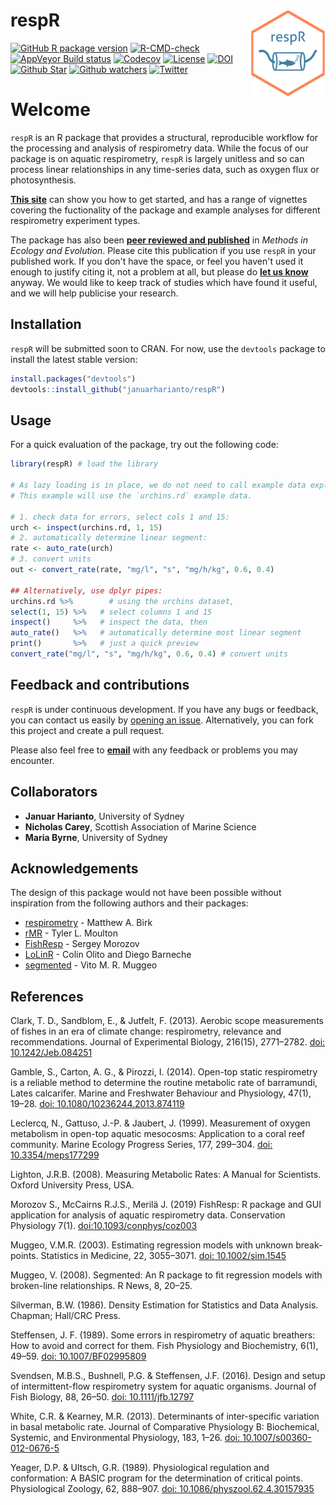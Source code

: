 # respR <a href='http://januarharianto.github.io/respR'><img src='man/figures/logo.png' align="right" height="139" /></a>

<!-- badges: start -->
[![GitHub R package version](https://img.shields.io/github/r-package/v/januarharianto/respR)](https://github.com/januarharianto/respR)
[![R-CMD-check](https://github.com/januarharianto/respR/workflows/R-CMD-check/badge.svg)](https://github.com/januarharianto/respR/actions)
[![AppVeyor Build status](https://ci.appveyor.com/api/projects/status/1c5ek2c0xf9htkjl?svg=true)](https://ci.appveyor.com/project/nicholascarey/respr-0ltva)
[![Codecov](https://codecov.io/gh/januarharianto/respR/branch/master/graph/badge.svg)](https://app.codecov.io/gh/januarharianto/respR)
[![License](https://img.shields.io/badge/license-GPL--3-blue.svg)](https://www.gnu.org/licenses/gpl-3.0.en.html)
[![DOI](https://zenodo.org/badge/66126363.svg)](https://zenodo.org/badge/latestdoi/66126363)
[![Github Star](https://img.shields.io/github/stars/januarharianto/respR?style=social)](https://GitHub.com/januarharianto/respR/stargazers/)
[![Github watchers](https://img.shields.io/github/watchers/januarharianto/respR?label=Watch&style=social)](https://img.shields.io/github/watchers/januarharianto/respR?style=social)
[![Twitter](https://img.shields.io/twitter/follow/respR_pkg.svg?label=Follow&style=social)](https://twitter.com/respR_pkg?ref_src=twsrc%5Etfw)
<!-- badges: end -->


# Welcome

`respR` is an R package that provides a structural, reproducible workflow for the processing and analysis of respirometry data. 
While the focus of our package is on aquatic respirometry, `respR` is largely unitless and so can process linear relationships in any time-series data, such as oxygen flux or photosynthesis.

[**This site**](https://januarharianto.github.io/respR/articles/respR.html) can show you how to get started, and has a range of vignettes covering the fuctionality of the package and example analyses for different respirometry experiment types. 

The package has also been [**peer reviewed and published**](https://besjournals.onlinelibrary.wiley.com/doi/10.1111/2041-210X.13162) in *Methods in Ecology and Evolution*. Please cite this publication if you use `respR` in your published work. If you don't have the space, or feel you haven't used it enough to justify citing it, not a problem at all, but please do [**let us know**](mailto:nicholascarey@gmail.com) anyway. We would like to keep track of studies which have found it useful, and we will help publicise your research. 

## Installation
`respR` will be submitted soon to CRAN. For now, use the `devtools` package to install the latest stable version:

```r
install.packages("devtools")
devtools::install_github("januarharianto/respR")
```

## Usage

For a quick evaluation of the package, try out the following code:

```r
library(respR) # load the library

# As lazy loading is in place, we do not need to call example data explicitly.
# This example will use the `urchins.rd` example data.

# 1. check data for errors, select cols 1 and 15:
urch <- inspect(urchins.rd, 1, 15) 
# 2. automatically determine linear segment:
rate <- auto_rate(urch)
# 3. convert units
out <- convert_rate(rate, "mg/l", "s", "mg/h/kg", 0.6, 0.4)

## Alternatively, use dplyr pipes:
urchins.rd %>%        # using the urchins dataset,
select(1, 15) %>%   # select columns 1 and 15
inspect()     %>%   # inspect the data, then
auto_rate()   %>%   # automatically determine most linear segment
print()       %>%   # just a quick preview
convert_rate("mg/l", "s", "mg/h/kg", 0.6, 0.4) # convert units

```

## Feedback and contributions

`respR` is under continuous development. If you have any bugs or feedback, you can contact us easily by [opening an issue](https://github.com/januarharianto/respr/issues). Alternatively, you can fork this project and create a pull request.

Please also feel free to [**email**](mailto:nicholascarey@gmail.com) with any feedback or problems you may encounter.

## Collaborators

- **Januar Harianto**, University of Sydney
- **Nicholas Carey**, Scottish Association of Marine Science
- **Maria Byrne**, University of Sydney


## Acknowledgements

The design of this package would not have been possible without inspiration from the following authors and their packages:

- [respirometry](https://cran.r-project.org/package=respirometry) - Matthew A. Birk
- [rMR](https://cran.r-project.org/package=rMR) - Tyler L. Moulton
- [FishResp](https://fishresp.org) - Sergey Morozov
- [LoLinR](https://github.com/colin-olito/LoLinR) - Colin Olito and Diego Barneche
- [segmented](https://cran.r-project.org/package=segmented) - Vito M. R. Muggeo



## References

Clark, T. D., Sandblom, E., & Jutfelt, F. (2013). Aerobic scope measurements of fishes in an era of climate change: respirometry, relevance and recommendations. Journal of Experimental Biology, 216(15), 2771–2782. [doi: 10.1242/Jeb.084251](https://doi.org/10.1242/Jeb.084251)

Gamble, S., Carton, A. G., & Pirozzi, I. (2014). Open-top static respirometry is a reliable method to determine the routine metabolic rate of barramundi, Lates calcarifer. Marine and Freshwater Behaviour and Physiology, 47(1), 19–28. [doi: 10.1080/10236244.2013.874119](https://doi.org/10.1080/10236244.2013.874119)

Leclercq, N., Gattuso, J.-P. & Jaubert, J. (1999). Measurement of oxygen metabolism in open-top aquatic mesocosms: Application to a coral reef community. Marine Ecology Progress Series, 177, 299–304. [doi: 10.3354/meps177299](https://doi.org/10.3354/meps177299)

Lighton, J.R.B. (2008). Measuring Metabolic Rates: A Manual for Scientists. Oxford University Press, USA.

Morozov S., McCairns R.J.S., Merilä J. (2019) FishResp: R package and GUI application for analysis of aquatic respirometry data. Conservation Physiology 7(1). [doi:10.1093/conphys/coz003](https://doi.org/10.1093/conphys/coz003)

Muggeo, V.M.R. (2003). Estimating regression models with unknown break-points. Statistics in Medicine, 22, 3055–3071. [doi: 10.1002/sim.1545](https://doi.org/10.1002/sim.1545)

Muggeo, V. (2008). Segmented: An R package to fit regression models with broken-line relationships. R News, 8, 20–25.

Silverman, B.W. (1986). Density Estimation for Statistics and Data Analysis. Chapman; Hall/CRC Press.

Steffensen, J. F. (1989). Some errors in respirometry of aquatic breathers: How to avoid and correct for them. Fish Physiology and Biochemistry, 6(1), 49–59. [doi: 10.1007/BF02995809](https://doi.org/10.1007/BF02995809)

Svendsen, M.B.S., Bushnell, P.G. & Steffensen, J.F. (2016). Design and setup of intermittent-flow respirometry system for aquatic organisms. Journal of Fish Biology, 88, 26–50. [doi: 10.1111/jfb.12797](https://doi.org/10.1111/jfb.12797)

White, C.R. & Kearney, M.R. (2013). Determinants of inter-specific variation in basal metabolic rate. Journal of Comparative Physiology B: Biochemical, Systemic, and Environmental Physiology, 183, 1–26. [doi: 10.1007/s00360-012-0676-5](https://doi.org/10.1007/s00360-012-0676-5)

Yeager, D.P. & Ultsch, G.R. (1989). Physiological regulation and conformation: A BASIC program for the determination of critical points. Physiological Zoology, 62, 888–907. [doi: 10.1086/physzool.62.4.30157935](https://doi.org/10.1086/physzool.62.4.30157935)
